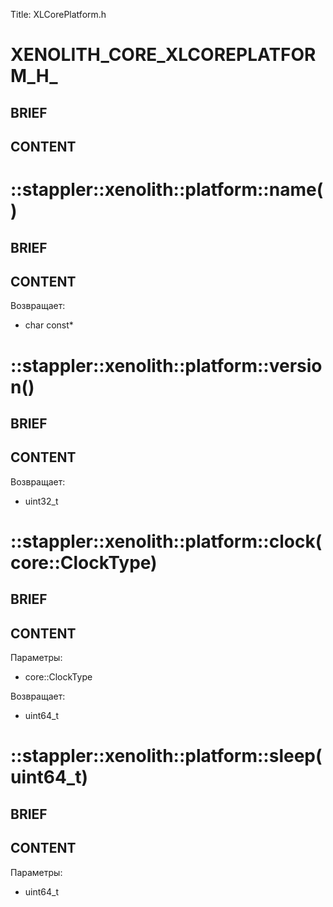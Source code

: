 Title: XLCorePlatform.h


# XENOLITH_CORE_XLCOREPLATFORM_H_

## BRIEF

## CONTENT


# ::stappler::xenolith::platform::name()

## BRIEF

## CONTENT

Возвращает:
* char const*

# ::stappler::xenolith::platform::version()

## BRIEF

## CONTENT

Возвращает:
* uint32_t

# ::stappler::xenolith::platform::clock(core::ClockType)

## BRIEF

## CONTENT

Параметры:
* core::ClockType

Возвращает:
* uint64_t

# ::stappler::xenolith::platform::sleep(uint64_t)

## BRIEF

## CONTENT

Параметры:
* uint64_t
